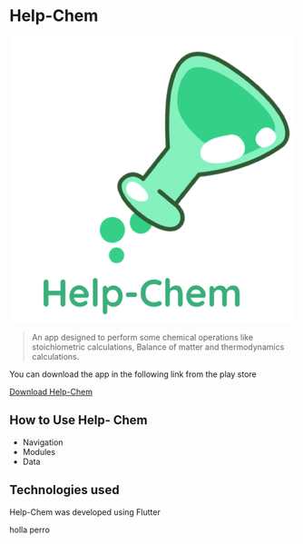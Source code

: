 # Help-Chem

![Landscpae 2](https://raw.githubusercontent.com/JuanBeltranG/ResourcesJBG/master/Help-Chem-Logo-R.png)

> An app designed to perform some chemical operations like stoichiometric calculations, Balance of matter and thermodynamics calculations.

You can download the app in the following link from the play store

<!-- We need to update this link once the app is in the play store-->
[Download Help-Chem](https://www.youtube.com/watch?v=POKvYE1yVbY)



## How to Use Help- Chem

* Navigation
* Modules
* Data
<!-- Here we have to put some screen shots to show the navigation and modules -->



## Technologies used

Help-Chem was developed using Flutter 

holla perro